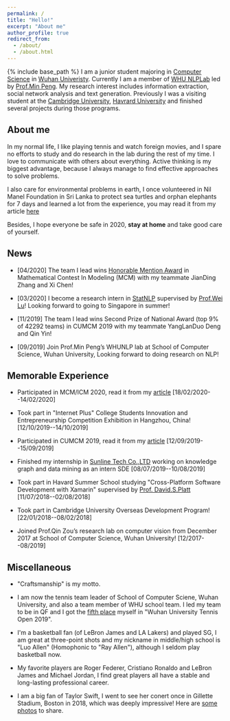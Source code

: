 ```yaml
---
permalink: /
title: "Hello!"
excerpt: "About me"
author_profile: true
redirect_from: 
  - /about/
  - /about.html
---
```

<style>
.page__content p {
    
}
ul li, ol li {
    margin-bottom: 0.em;
}
</style> 
{% include base_path %} 
I am a junior student majoring in [Computer Science](https://cs.whu.edu.cn/) in [Wuhan Univeristy](https://www.whu.edu.cn/). Currently I am a member of [WHU NLPLab](https://github.com/WHUNLPLab) led by [Prof.Min Peng](http://cs.whu.edu.cn/teacherinfo.aspx?id=271). My research interest includes information extraction, social network analysis and text generation. Previously I was a visiting student at the [Cambridge University](), [Havrard University](https://www.harvard.edu/) and finished several projects during those programs.

About me
------
In my normal life, I like playing tennis and watch foreign movies, and I spare no efforts to study and do research in the lab during the rest of my time. I love to communicate with others about everything. Active thinking is my biggest advantage, because I always manage to find effective approaches to solve problems. 

I also care for environmental problems in earth, I once volunteered in Nil Manel Foundation in Sri Lanka to protect sea turtles and orphan elephants for 7 days and learned a lot from the experience, you may read it from my article [here](https://mp.weixin.qq.com/s?__biz=MzUwOTgyMTQxMA==&mid=2247483873&idx=1&sn=34bfba657e38b8c702f2ad1b5bd0c237&chksm=f90d296cce7aa07a926d8400d5eaf0192c3d70904ef1655744196a2370b34607603a0e4305c3&scene=126&sessionid=1588782409&key=0cfe94fe0f64e8a52d9ea2bd9abfd3ee8c5ef466256a21552616e5f9aa6b0334e3da898bf1646d8708073f2dfd5af72d8a6f3e4d389f8006e187d7d98fa6d2839d01dee483de179d2c382dd558151597&ascene=1&uin=MjA5NDMxNTA3Nw%3D%3D&devicetype=Windows+10+x64&version=62090072&lang=zh_CN&exportkey=AUBRzmLoJPeFaEIdecUzdck%3D&pass_ticket=WlRlSldhXFMdSGTO73zGQiFBiIhTtuGOYbLMtrJSo0kL%2BFT%2Beo143OVLAg4qdLEF)

Besides, I hope everyone be safe in 2020, **stay at home** and take good care of yourself.

News
------
* [04/2020] The team I lead wins [Honorable Mention Award](https://www.frankgqluo.xyz/files/H.jpg) in Mathematical Contest In Modeling (MCM) with my teammate JianDing Zhang and Xi Chen!

* [03/2020] I become a research intern in [StatNLP](https://statnlp-research.github.io/) supervised by [Prof.Wei Lu](https://istd.sutd.edu.sg/people/faculty/lu-wei)! Looking forward to going to Singapore in summer!

* [11/2019] The team I lead wins Second Prize of National Award (top 9% of 42292 teams) in CUMCM 2019 with my teammate YangLanDuo Deng and Qin Yin!

* [09/2019] Join Prof.Min Peng’s WHUNLP lab at School of Computer Science, Wuhan University, Looking forward to doing research on NLP!

Memorable Experience
------
* Participated in MCM/ICM 2020, read it from my [article](https://mp.weixin.qq.com/s?__biz=MzUwOTgyMTQxMA==&mid=2247484046&idx=1&sn=7d2f5ee10ba87a097577950bf8c13082&chksm=f90d2a03ce7aa3153e2fe5a8d103bf2335862f0e843fcfcf2bc9914b5f937684ca02aeaef332&scene=126&sessionid=1588683396&key=460806c790ad44b46a096eb3f7df36b97bac6e6d688f6e606628ea54638fa31031225367afb76b211ab6f1648043f1328d000a8e36d565e2556470ecbb83243674eeead5f92d7581e122a947fc9878c4&ascene=1&uin=MjA5NDMxNTA3Nw%3D%3D&devicetype=Windows+10+x64&version=6209006c&lang=zh_CN&exportkey=AZZ0AZaU8KCnejRuvYmaPMw%3D&pass_ticket=wnV5%2FWvPrb5QKSSSuaFG%2FGsVxNTHtsRUm%2FPdxug%2FVjlQ4onDdGLtDUR2FTofbyxZ) [18/02/2020--14/02/2020]

* Took part in "Internet Plus" College Students Innovation and Entrepreneurship Competition Exhibition in Hangzhou, China! [12/10/2019--14/10/2019]

* Participated in CUMCM 2019, read it from my [article](https://mp.weixin.qq.com/s?__biz=MzUwOTgyMTQxMA==&mid=2247484046&idx=1&sn=7d2f5ee10ba87a097577950bf8c13082&chksm=f90d2a03ce7aa3153e2fe5a8d103bf2335862f0e843fcfcf2bc9914b5f937684ca02aeaef332&scene=126&sessionid=1588683396&key=460806c790ad44b46a096eb3f7df36b97bac6e6d688f6e606628ea54638fa31031225367afb76b211ab6f1648043f1328d000a8e36d565e2556470ecbb83243674eeead5f92d7581e122a947fc9878c4&ascene=1&uin=MjA5NDMxNTA3Nw%3D%3D&devicetype=Windows+10+x64&version=6209006c&lang=zh_CN&exportkey=AZZ0AZaU8KCnejRuvYmaPMw%3D&pass_ticket=wnV5%2FWvPrb5QKSSSuaFG%2FGsVxNTHtsRUm%2FPdxug%2FVjlQ4onDdGLtDUR2FTofbyxZ) [12/09/2019--15/09/2019]

* Finished my internship in [Sunline Tech Co.,LTD](http://www.sunline.cn/) working on knowledge graph and data mining as an intern SDE [08/07/2019--10/08/2019]

* Took part in Havard Summer School studying "Cross-Platform Software Development with Xamarin" supervised by [Prof. David.S.Platt](http://www.rollthunder.com/PlattBio.htm) [11/07/2018--02/08/2018]

* Took part in Cambridge University Overseas Development Program! [22/01/2018--08/02/2018]

* Joined Prof.Qin Zou’s research lab on computer vision from December 2017 at School of Computer Science, Wuhan University! [12/2017--08/2019]

Miscellaneous
------
* "Craftsmanship" is my motto.

* I am now the tennis team leader of School of Computer Sciene, Wuhan University, and also a team member of WHU school team. I led my team to be in QF and I got the [fifth place](https://www.frankgqluo.xyz/images/tennis.jpg) myself in "Wuhan University Tennis Open 2019".

* I'm a basketball fan (of LeBron James and LA Lakers) and played SG, I am great at three-point shots and my nickname in middle/high school is "Luo Allen" (Homophonic to "Ray Allen"), although I seldom play basketball now.

* My favorite players are Roger Federer, Cristiano Ronaldo and LeBron James and Michael Jordan, I find great players all have a stable and long-lasting professional career.

* I am a big fan of Taylor Swift, I went to see her conert once in Gillette Stadium, Boston in 2018, which was deeply impressive! Here are [some photos](https://drive.google.com/open?id=1W7U1VDWUdhYOfxzrXYXIoCXGAYjygHrL) to share.

